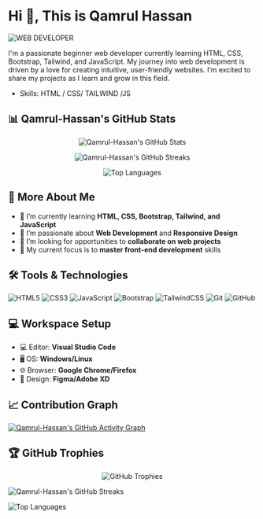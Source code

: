 # Hi  👋, This is Qamrul Hassan

![WEB DEVELOPER](https://pbs.twimg.com/profile_banners/247298919/1724349046/600x200)



I'm a passionate beginner web developer currently learning HTML, CSS, Bootstrap, Tailwind, and JavaScript. My journey into web development is driven by a love for creating intuitive, user-friendly websites. I’m excited to share my projects as I learn and grow in this field.
- Skills: HTML / CSS/ TAILWIND /JS



## 📊 Qamrul-Hassan's GitHub Stats

<p align="center">
  <img src="https://github-readme-stats.vercel.app/api?username=Qamrul-Hassan&show_icons=true&theme=radical&count_private=true&hide=stars" alt="Qamrul-Hassan's GitHub Stats" />
</p>

<p align="center">
  <img src="https://github-readme-streak-stats.herokuapp.com/?user=Qamrul-Hassan&theme=radical" alt="Qamrul-Hassan's GitHub Streaks" />
</p>

<p align="center">
  <img src="https://github-readme-stats.vercel.app/api/top-langs/?username=Qamrul-Hassan&layout=compact&theme=radical&langs_count=8" alt="Top Languages" />
</p>

## 🚀 More About Me

- 🔭 I’m currently learning **HTML, CSS, Bootstrap, Tailwind, and JavaScript**
- 🌱 I’m passionate about **Web Development** and **Responsive Design**
- 💼 I’m looking for opportunities to **collaborate on web projects**
- 🎯 My current focus is to **master front-end development** skills

## 🛠️ Tools & Technologies

![HTML5](https://img.shields.io/badge/-HTML5-E34F26?logo=html5&logoColor=ffffff&style=for-the-badge)
![CSS3](https://img.shields.io/badge/-CSS3-1572B6?logo=css3&logoColor=ffffff&style=for-the-badge)
![JavaScript](https://img.shields.io/badge/-JavaScript-F7DF1E?logo=javascript&logoColor=000000&style=for-the-badge)
![Bootstrap](https://img.shields.io/badge/-Bootstrap-563D7C?logo=bootstrap&logoColor=ffffff&style=for-the-badge)
![TailwindCSS](https://img.shields.io/badge/-TailwindCSS-38B2AC?logo=tailwind-css&logoColor=ffffff&style=for-the-badge)
![Git](https://img.shields.io/badge/-Git-F05032?logo=git&logoColor=ffffff&style=for-the-badge)
![GitHub](https://img.shields.io/badge/-GitHub-181717?logo=github&logoColor=ffffff&style=for-the-badge)

## 💻 Workspace Setup

- 💻 Editor: **Visual Studio Code**
- 🖥️ OS: **Windows/Linux**
- 🌐 Browser: **Google Chrome/Firefox**
- 🎨 Design: **Figma/Adobe XD**

## 📈 Contribution Graph

[![Qamrul-Hassan's GitHub Activity Graph](https://github-readme-activity-graph.cyclic.app/graph?username=Qamrul-Hassan&theme=github&bg_color=0d1117&color=79fe96&line=79fe96&point=79fe96)](https://github.com/Qamrul-Hassan)

## 🏆 GitHub Trophies

<p align="center">
  <img src="https://github-profile-trophy.vercel.app/?username=Qamrul-Hassan&theme=radical&no-bg=true&no-frame=true&column=6&margin-w=15" alt="GitHub Trophies" />
</p>

  <img src="https://github-readme-streak-stats.herokuapp.com/?user=Qamrul-Hassan&theme=radical" alt="Qamrul-Hassan's GitHub Streaks" />
</p>

<p align="left">
  <img src="https://github-readme-stats.vercel.app/api/top-langs/?username=Qamrul-Hassan&layout=compact&theme=radical&langs_count=8" alt="Top Languages" />
</p>
